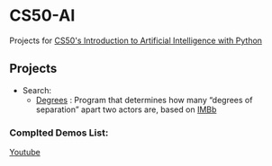 # CS50-AI

Projects for [CS50's Introduction to Artificial Intelligence with Python](http://cs50.harvard.edu/ai/)

## Projects
  - Search:
    - [Degrees](./degrees/degrees.py) : Program that determines how many “degrees of separation” apart two actors are, based on [IMBb](https://imdb.com)


  
### Complted Demos List:
[Youtube](https://www.youtube.com/playlist?list=PLBk9oZ4AUb2sBAk5qfRq1UgUiEH7ixD-Q)

